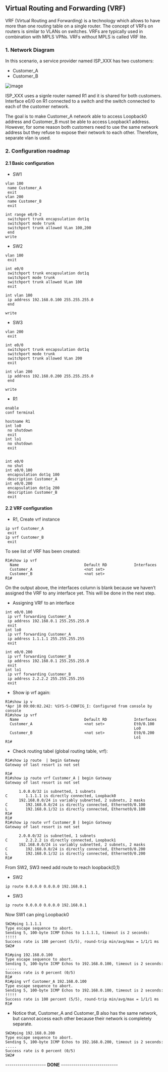 <h2>Virtual Routing and Forwarding (VRF)</h2>

VRF (Virtual Routing and Forwarding) is a technology which allows to have more 
than one routing table on a single router. The concept of VRFs on routers is similar 
to VLANs on switches. VRFs are typically used in combination with MPLS VPNs. 
VRFs without MPLS is called VRF lite.

<h3> 1. Network Diagram</h3>

In this scenario, a service provider named ISP_XXX has two customers:

- Customer_A
- Customer_B

![image](https://user-images.githubusercontent.com/63696723/114263183-4901b380-9a0e-11eb-8e49-bea5d0b6c07f.png)

ISP_XXX uses a signle router named R1 and it is shared for both customers.
Interface e0/0 on R1 connected to a switch and the switch connected to 
each of the customer network.

The goal is to make Customer_A network able to access Loopback0 address and
Customer_B must be able to access Loopback1 address. However, for some reason both customers need to use the same 
network address but they refuse to expose their network to each other. Therefore, separate vlan is used.

<h3>2. Configuration roadmap</h3>

<h4>2.1 Basic configuration</h4>

- SW1

```
vlan 100
 name Customer_A
 exit
vlan 200
 name Customer_B
 exit
 
int range e0/0-2
 switchport trunk encapsulation dot1q
 switchport mode trunk
 switchport trunk allowed VLan 100,200
 end
write
```

- SW2

```
vlan 100
 exit

int e0/0
 switchport trunk encapsulation dot1q
 switchport mode trunk
 switchport trunk allowed VLan 100
 exit

int vlan 100
 ip address 192.168.0.100 255.255.255.0
 end
 
write
```

- SW3

```
vlan 200
 exit

int e0/0
 switchport trunk encapsulation dot1q
 switchport mode trunk
 switchport trunk allowed VLan 200
 exit

int vlan 200
 ip address 192.168.0.200 255.255.255.0
 end
 
write
```

- R1

```
enable
conf terminal

hostname R1
int lo0
 no shutdown
 exit
int lo1
 no shutdown
 exit

 
int e0/0
 no shut
int e0/0.100
 encapsulation dot1q 100
 description Customer_A
int e0/0.200
 encapsulation dot1q 200
 description Customer_B
 exit
 ```
 
<h4>2.2 VRF configuration</h4>

- R1, Create vrf instance

```
ip vrf Customer_A
 exit
ip vrf Customer_B
 exit
```

To see list of VRF has been created:

```
R1#show ip vrf
  Name                             Default RD            Interfaces
  Customer_A                       <not set>
  Customer_B                       <not set>
R1#
```

On the output above, the interfaces column is blank because we haven’t assigned 
the VRF to any interface yet. This will be done in the next step.


- Assigning VRF to an interface

```
int e0/0.100
 ip vrf forwarding Customer_A
 ip address 192.168.0.1 255.255.255.0
 exit
int lo0 
 ip vrf forwarding Customer_A
 ip address 1.1.1.1 255.255.255.255
 exit
 
int e0/0.200
 ip vrf forwarding Customer_B
 ip address 192.168.0.1 255.255.255.0
 exit
int lo1
 ip vrf forwarding Customer_B
 ip address 2.2.2.2 255.255.255.255
 exit
```

- Show ip vrf again:

```
R1#show ip v
*Apr 10 09:00:02.242: %SYS-5-CONFIG_I: Configured from console by console
R1#show ip vrf
  Name                             Default RD            Interfaces
  Customer_A                       <not set>             Et0/0.100
                                                         Lo0
  Customer_B                       <not set>             Et0/0.200
                                                         Lo1
R1#
```

- Check routing tabel (global routing table, vrf):

```
R1#show ip route  | begin Gateway
Gateway of last resort is not set

R1#
R1#show ip route vrf Customer_A | begin Gateway
Gateway of last resort is not set

      1.0.0.0/32 is subnetted, 1 subnets
C        1.1.1.1 is directly connected, Loopback0
      192.168.0.0/24 is variably subnetted, 2 subnets, 2 masks
C        192.168.0.0/24 is directly connected, Ethernet0/0.100
L        192.168.0.1/32 is directly connected, Ethernet0/0.100
R1#
R1#
R1#show ip route vrf Customer_B | begin Gateway
Gateway of last resort is not set

      2.0.0.0/32 is subnetted, 1 subnets
C        2.2.2.2 is directly connected, Loopback1
      192.168.0.0/24 is variably subnetted, 2 subnets, 2 masks
C        192.168.0.0/24 is directly connected, Ethernet0/0.200
L        192.168.0.1/32 is directly connected, Ethernet0/0.200
R1#
```

From SW2, SW3 need add route to reach loopback(0,1)

- SW2

```
ip route 0.0.0.0 0.0.0.0 192.168.0.1
```

- SW3

```
ip route 0.0.0.0 0.0.0.0 192.168.0.1
```

Now SW1 can ping Loopback0

```
SW2#ping 1.1.1.1
Type escape sequence to abort.
Sending 5, 100-byte ICMP Echos to 1.1.1.1, timeout is 2 seconds:
!!!!!
Success rate is 100 percent (5/5), round-trip min/avg/max = 1/1/1 ms
SW2#

R1#ping 192.168.0.100
Type escape sequence to abort.
Sending 5, 100-byte ICMP Echos to 192.168.0.100, timeout is 2 seconds:
.....
Success rate is 0 percent (0/5)
R1#
R1#ping vrf Customer_A 192.168.0.100
Type escape sequence to abort.
Sending 5, 100-byte ICMP Echos to 192.168.0.100, timeout is 2 seconds:
!!!!!
Success rate is 100 percent (5/5), round-trip min/avg/max = 1/1/1 ms
R1#

```

- Notice that, Customer_A and Customer_B also has the same network, but cannot 
access each other because their network is completely separate.

```
SW2#ping 192.168.0.200
Type escape sequence to abort.
Sending 5, 100-byte ICMP Echos to 192.168.0.200, timeout is 2 seconds:
.....
Success rate is 0 percent (0/5)
SW2#
```

-------------------- **DONE** ----------------------------
